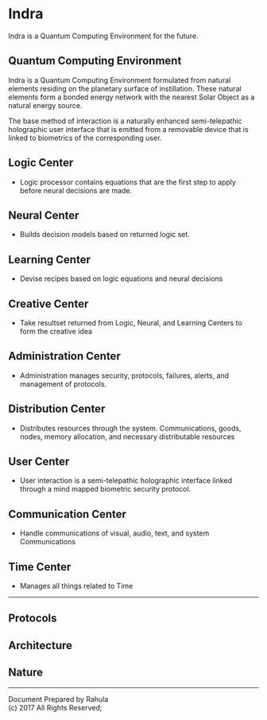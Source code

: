 # Indra
Indra is a Quantum Computing Environment for the future.  

## Quantum Computing Environment

Indra is a Quantum Computing Environment formulated from natural elements residing on the planetary surface of instillation.  These natural elements form a bonded energy network with the nearest Solar Object as a natural energy source.

The base method of interaction is a naturally enhanced semi-telepathic holographic user interface that is emitted from a removable device that is linked to biometrics of the corresponding user.  

## Logic Center
  - Logic processor contains equations that are the first step to apply before neural decisions are made.

## Neural Center
  - Builds decision models based on returned logic set.

## Learning Center
  - Devise recipes based on logic equations and neural decisions
  
## Creative Center
  - Take resultset returned from Logic, Neural, and Learning Centers to form the creative idea

## Administration Center
  - Administration manages security, protocols, failures, alerts, and management of protocols.

## Distribution Center
  - Distributes resources through the system.  Communications, goods, nodes, memory allocation, and necessary distributable resources

## User Center
  - User interaction is a semi-telepathic holographic interface linked through a mind mapped biometric security protocol.
  
## Communication Center
  - Handle communications of visual, audio, text, and system Communications
  
## Time Center
  - Manages all things related to Time
  
----------------------

## Protocols

## Architecture

## Nature


---
Document Prepared by Rahula  
(c) 2017 All Rights Reserved;
